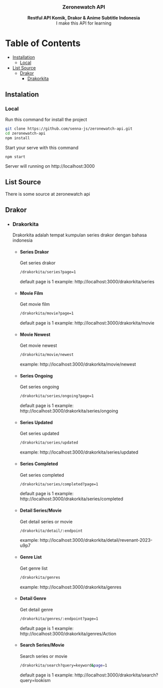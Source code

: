 <p align="center">
  <a href="https://github.com/senna-js/zeronewatch-api">
<!--     <img src="https://media.tenor.com/3S9l9HzhGVcAAAAC/shake-kaninayuta.gif" alt="Logo" width="200" height="200"> -->
  </a>

  <h3 align="center">Zeronewatch API</h3>

  <p align="center">
    <b>Restful API Komik, Drakor & Anime Subtitle Indonesia</b><br />
    <span>I make this API for learning</span>
    <br />
</p>

<h1> Table of Contents </h1>

- [Installation](#installation)
  - [Local](#local)
- [List Source](#list-source)
  - [Drakor](#drakor)
    - [Drakorkita](#drakorkita)

## Instalation

### Local

Run this command for install the project

```sh
git clone https://github.com/senna-js/zeronewatch-api.git
cd zeronewatch-api
npm install
```

Start your serve with this command

```sh
npm start
```

Server will running on http://localhost:3000

## List Source

There is some source at zeronewatch api

## Drakor
  - ### Drakorkita

    Drakorkita adalah tempat kumpulan series drakor dengan bahasa indonesia
  
    - #### Series Drakor

      Get series drakor

      ```bash
      /drakorkita/series?page=1
      ```
      default page is 1
      example: http://localhost:3000/drakorkita/series
  
    - #### Movie Film

      Get movie film

      ```bash
      /drakorkita/movie?page=1
      ```
      default page is 1
      example: http://localhost:3000/drakorkita/movie
  
    - #### Movie Newest

      Get movie newest

      ```bash
      /drakorkita/movie/newest
      ```
      example: http://localhost:3000/drakorkita/movie/newest
  
    - #### Series Ongoing

      Get series ongoing

      ```bash
      /drakorkita/series/ongoing?page=1
      ```
      default page is 1
      example: http://localhost:3000/drakorkita/series/ongoing
      
    - #### Series Updated

      Get series updated

      ```bash
      /drakorkita/series/updated
      ```
      example: http://localhost:3000/drakorkita/series/updated
      
    - #### Series Completed

      Get series completed

      ```bash
      /drakorkita/series/completed?page=1
      ```
      default page is 1
      example: http://localhost:3000/drakorkita/series/completed
      
    - #### Detail Series/Movie

      Get detail series or movie

      ```bash
      /drakorkita/detail/:endpoint
      ```
      example: http://localhost:3000/drakorkita/detail/revenant-2023-u9p7
          
    - #### Genre List

      Get genre list
  
      ```bash
      /drakorkita/genres
      ```
      example: http://localhost:3000/drakorkita/genres
    
    - #### Detail Genre

      Get detail genre
  
      ```bash
      /drakorkita/genres/:endpoint?page=1
      ```
      default page is 1
      example: http://localhost:3000/drakorkita/genres/Action

    - #### Search Series/Movie

      Search series or movie
  
      ```bash
      /drakorkita/search?query=keyword&page=1
      ```
      default page is 1
      example: http://localhost:3000/drakorkita/search?query=lookism
